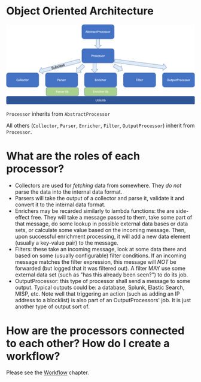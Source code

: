# Object Oriented Architecture

![oo-arch.png](OO-Architecture.png)

``Processor`` inherits from ``AbstractProcessor``

All others (``Collector``, ``Parser``, ``Enricher``, ``Filter``, ``OutputProcessor``) inherit from ``Processor``.


# What are the roles of each processor?

* Collectors are used for *fetching* data from somewhere. They *do not* parse the data into the internal data format.
* Parsers will take the output of a collector and parse it, validate it and convert it to the internal data format.
* Enrichers may be recarded similarly to lambda functions: the are side-effect free. They will take a message passed to them, take some part of that message, do some lookup in possible external data bases or data sets, or calculate some value based on the incoming message. Then, upon successful enrichment processing, it will add a new data element (usually a key-value pair) to the message.
* Filters: these take an incoming message, look at some data there and based on some (usually configurable) filter conditions. If an incoming message matches the filter expression, this message will *NOT* be forwarded (but logged that it was filtered out). A filter MAY use some external data set (such as "has this already been seen?") to do its job.
* OutputProcessor: this type of processor shall send a message to some output. Typical outputs could be: a database, Splunk, Elastic Search, MISP, etc. Note well that triggering an action (such as adding an IP address to a blocklist) is also part of an OutputProcessors' job. It is just another type of output sort of.


# How are the processors connected to each other? How do I create a workflow?

Please see the [Workflow](Workflow.md) chapter.

